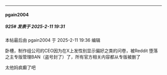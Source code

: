 ﻿
*****

####  pgain2004  
##### 925#       发表于 2025-2-11 19:31

 本帖最后由 pgain2004 于 2025-2-11 19:36 编辑 

卧槽，制作组公司的CEO因为在X上发性别显示偏好之类的问卷，被Reddit 堕落之主专版管理BAN（盗号封了）了，所有官方相关内容都从专版被删了

太他妈疯癫了吧

